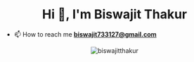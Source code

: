 <h1 align="center">Hi 👋, I'm Biswajit Thakur</h1>

- 📫 How to reach me **biswajit733127@gmail.com**

<p align="center"><img align="center" src="https://github-readme-stats.vercel.app/api/top-langs?username=biswajitthakur&show_icons=true&locale=en&layout=compact" alt="biswajitthakur" /></p>
